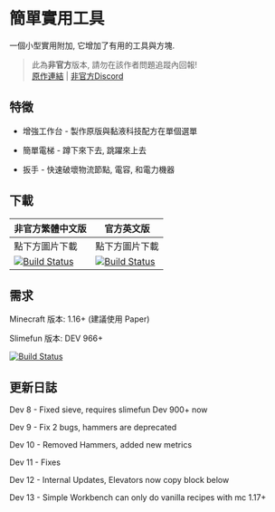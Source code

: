 # 簡單實用工具
一個小型實用附加, 它增加了有用的工具與方塊.

> 此為**非官方**版本, 請勿在該作者問題追蹤內回報! <br>
> [原作連結](https://github.com/Mooy1/SimpleUtils) | [非官方Discord](https://discord.gg/GF4CwjFXT9)

## 特徵

- 增強工作台 - 製作原版與黏液科技配方在單個選單

- 簡單電梯 - 蹲下來下去, 跳躍來上去

- 扳手 - 快速破壞物流節點, 電容, 和電力機器

## 下載
| 非官方繁體中文版 | 官方英文版 |
| -------- | -------- |
| 點下方圖片下載 | 點下方圖片下載 |
| [![Build Status](https://xmikux.github.io/builds/SlimeTraditionalTranslation/SimpleUtils/master/badge.svg)](https://xmikux.github.io/builds/SlimeTraditionalTranslation/SimpleUtils/master) | [![Build Status](https://thebusybiscuit.github.io/builds/Mooy1/SimpleUtils/master/badge.svg)](https://thebusybiscuit.github.io/builds/Mooy1/SimpleUtils/master) |

## 需求
Minecraft 版本: 1.16+ (建議使用 Paper)

Slimefun 版本: DEV 966+

[![Build Status](https://thebusybiscuit.github.io/builds/TheBusyBiscuit/Slimefun4/master/badge.svg)](https://thebusybiscuit.github.io/builds/TheBusyBiscuit/Slimefun4/master/)

## 更新日誌

Dev 8 - Fixed sieve, requires slimefun Dev 900+ now

Dev 9 - Fix 2 bugs, hammers are deprecated

Dev 10 - Removed Hammers, added new metrics

Dev 11 - Fixes

Dev 12 - Internal Updates, Elevators now copy block below

Dev 13 - Simple Workbench can only do vanilla recipes with mc 1.17+

